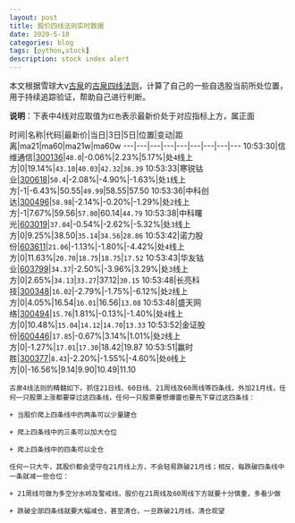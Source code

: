 ```yaml
---
layout: post
title: 股价四线法则实时数据
date: 2020-5-10
categories: blog
tags: [python,stock]
description: stock index alert
---
```



本文根据雪球大v[古泉](https://xueqiu.com/u/7148646888)的[古泉四线法则](https://xueqiu.com/7148646888/130498192)，计算了自己的一些自选股当前所处位置，用于持续追踪验证，帮助自己进行判断。

**说明**：下表中4线对应取值为`红色`表示最新价处于对应指标上方，属正面

时间|名称|代码|最新价|当日|3日|5日|位置|变动|距离|ma21|ma60|ma21w|ma60w
---|---|---|---|---|---|---|---|---
10:53:30|信维通信|[300136](https://xueqiu.com/S/SZ300136)|`48.0`|-0.06%|2.23%|5.17%|处`4`线上方|0|19.14%|`43.10`|`40.03`|`42.32`|`36.39`
10:53:33|寒锐钴业|[300618](https://xueqiu.com/S/SZ300618)|`50.4`|-2.08%|-4.90%|-1.63%|处`1`线上方|-1|-6.43%|50.55|`49.99`|58.55|57.50
10:53:36|中科创达|[300496](https://xueqiu.com/S/SZ300496)|`58.98`|-2.14%|-0.20%|-1.29%|处`2`线上方|-1|7.67%|59.56|`57.80`|60.14|`44.79`
10:53:38|中科曙光|[603019](https://xueqiu.com/S/SH603019)|`37.04`|-0.54%|-2.62%|-5.32%|处`3`线上方|0|9.25%|38.50|`35.14`|`34.56`|`28.86`
10:53:42|诺力股份|[603611](https://xueqiu.com/S/SH603611)|`21.06`|-1.13%|-1.80%|-4.42%|处`4`线上方|0|11.63%|`20.70`|`18.75`|`18.75`|`17.52`
10:53:43|华友钴业|[603799](https://xueqiu.com/S/SH603799)|`34.37`|-2.50%|-3.96%|3.29%|处`3`线上方|0|2.65%|`34.13`|`33.27`|37.12|`30.15`
10:53:48|长亮科技|[300348](https://xueqiu.com/S/SZ300348)|`16.02`|-2.79%|-1.75%|-6.12%|处`2`线上方|0|4.05%|16.54|`16.01`|16.56|`13.08`
10:53:48|盛天网络|[300494](https://xueqiu.com/S/SZ300494)|`15.76`|1.81%|-0.13%|-1.40%|处`4`线上方|0|10.48%|`15.04`|`14.12`|`14.70`|`13.33`
10:53:52|金证股份|[600446](https://xueqiu.com/S/SH600446)|`17.85`|-0.67%|3.14%|1.01%|处`2`线上方|0|-1.27%|`17.01`|`17.30`|18.42|19.87
10:53:51|赢时胜|[300377](https://xueqiu.com/S/SZ300377)|`8.43`|-2.20%|-1.55%|-4.60%|处`0`线上方|0|-16.56%|9.14|9.90|10.49|11.10

```
古泉4线法则的精髓如下。抓住21日线、60日线、21周线及60周线等四条线，外加21月线，任何一只股票上涨都要穿过这四条线，任何一只股票要想爆雷也要先下穿过这四条线：

+ 当股价爬上四条线中的两条可以少量建仓

+ 爬上四条线中的三条可以加大仓位

+ 爬上四条线中的四条可以全仓

任何一只大牛，其股价都会坚守在21月线上方，不会轻易跌破21月线；相反，每跌破四条线中一条就减一些仓位：

+ 21周线可做为多空分水岭及警戒线，股价在21周线及60周线下方就要十分慎重，多看少做

+ 跌破全部四条线就要大幅减仓，甚至清仓，一旦跌破21月线，清仓观望
```